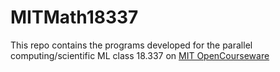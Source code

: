 # MITMath18337

This repo contains the programs developed for the parallel computing/scientific ML class 18.337 on [MIT OpenCourseware](https://mitmath.github.io/18337/)
